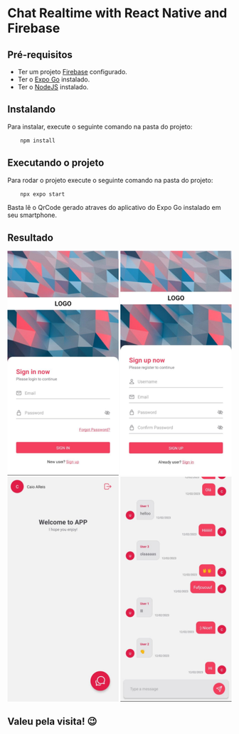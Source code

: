# Chat Realtime with React Native and Firebase

## Pré-requisitos

 - Ter um projeto [Firebase](https://console.firebase.google.com/) configurado.
 - Ter o [Expo Go](https://expo.dev/expo-go) instalado.
 - Ter o [NodeJS](https://nodejs.org/) instalado.

## Instalando

Para instalar, execute o seguinte comando na pasta do projeto:

```js
    npm install
```

## Executando o projeto

Para rodar o projeto execute o seguinte comando na pasta do projeto:

```js
    npx expo start
```

Basta lê o QrCode gerado atraves do aplicativo do Expo Go instalado em seu smartphone.

## Resultado
<img src = "./assets/images/1.jpeg" width=250>
<img src = "./assets/images/2.jpeg" width=250>
<img src = "./assets/images/3.jpeg" width=250>
<img src = "./assets/images/4.jpeg" width=250>

## Valeu pela visita! 😉
